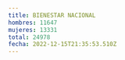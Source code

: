 ```yaml
---
title: BIENESTAR NACIONAL
hombres: 11647
mujeres: 13331
total: 24978
fecha: 2022-12-15T21:35:53.510Z
---
```

